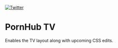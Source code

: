 [![Twitter](https://img.shields.io/badge/Twitter-@itsmidnightyo-green.svg?style=flat-square)](https://twitter.com/itsmidnightyo)

PornHub TV
======
Enables the TV layout along with upcoming CSS edits.
